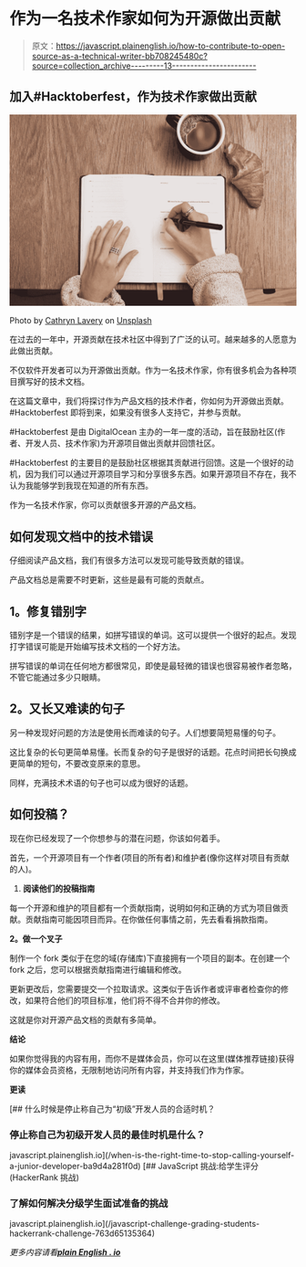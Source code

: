 # 作为一名技术作家如何为开源做出贡献

> 原文：<https://javascript.plainenglish.io/how-to-contribute-to-open-source-as-a-technical-writer-bb708245480c?source=collection_archive---------13----------------------->

## 加入#Hacktoberfest，作为技术作家做出贡献

![](img/d60a1247dae815d58e379497193958d3.png)

Photo by [Cathryn Lavery](https://unsplash.com/@cathrynlavery?utm_source=medium&utm_medium=referral) on [Unsplash](https://unsplash.com?utm_source=medium&utm_medium=referral)

在过去的一年中，开源贡献在技术社区中得到了广泛的认可。越来越多的人愿意为此做出贡献。

不仅软件开发者可以为开源做出贡献。作为一名技术作家，你有很多机会为各种项目撰写好的技术文档。

在这篇文章中，我们将探讨作为产品文档的技术作者，你如何为开源做出贡献。#Hacktoberfest 即将到来，如果没有很多人支持它，并参与贡献。

#Hacktoberfest 是由 DigitalOcean 主办的一年一度的活动，旨在鼓励社区(作者、开发人员、技术作家)为开源项目做出贡献并回馈社区。

#Hacktoberfest 的主要目的是鼓励社区根据其贡献进行回馈。这是一个很好的动机，因为我们可以通过开源项目学习和分享很多东西。如果开源项目不存在，我不认为我能够学到我现在知道的所有东西。

作为一名技术作家，你可以贡献很多开源的产品文档。

## **如何发现文档中的技术错误**

仔细阅读产品文档，我们有很多方法可以发现可能导致贡献的错误。

产品文档总是需要不时更新，这些是最有可能的贡献点。

## **1。修复错别字**

错别字是一个错误的结果，如拼写错误的单词。这可以提供一个很好的起点。发现打字错误可能是开始编写技术文档的一个好方法。

拼写错误的单词在任何地方都很常见，即使是最轻微的错误也很容易被作者忽略，不管它能通过多少只眼睛。

## **2。又长又难读的句子**

另一种发现好问题的方法是使用长而难读的句子。人们想要简短易懂的句子。

这比复杂的长句更简单易懂。长而复杂的句子是很好的话题。花点时间把长句换成更简单的短句，不要改变原来的意思。

同样，充满技术术语的句子也可以成为很好的话题。

## **如何投稿？**

现在你已经发现了一个你想参与的潜在问题，你该如何着手。

首先，一个开源项目有一个作者(项目的所有者)和维护者(像你这样对项目有贡献的人)。

1.  **阅读他们的投稿指南**

每一个开源和维护的项目都有一个贡献指南，说明如何和正确的方式为项目做贡献。贡献指南可能因项目而异。在你做任何事情之前，先去看看捐款指南。

**2。做一个叉子**

制作一个 fork 类似于在您的域(存储库)下直接拥有一个项目的副本。在创建一个 fork 之后，您可以根据贡献指南进行编辑和修改。

更新更改后，您需要提交一个拉取请求。这类似于告诉作者或评审者检查你的修改，如果符合他们的项目标准，他们将不得不合并你的修改。

这就是你对开源产品文档的贡献有多简单。

**结论**

如果你觉得我的内容有用，而你不是媒体会员，你可以在这里(媒体推荐链接)获得你的媒体会员资格，无限制地访问所有内容，并支持我们作为作家。

**更读**

[](/when-is-the-right-time-to-stop-calling-yourself-a-junior-developer-ba9d4a281f0d) [## 什么时候是停止称自己为“初级”开发人员的合适时机？

### 停止称自己为初级开发人员的最佳时机是什么？

javascript.plainenglish.io](/when-is-the-right-time-to-stop-calling-yourself-a-junior-developer-ba9d4a281f0d) [](/javascript-challenge-grading-students-hackerrank-challenge-763d65135364) [## JavaScript 挑战:给学生评分(HackerRank 挑战)

### 了解如何解决分级学生面试准备的挑战

javascript.plainenglish.io](/javascript-challenge-grading-students-hackerrank-challenge-763d65135364) 

*更多内容请看*[***plain English . io***](http://plainenglish.io/)